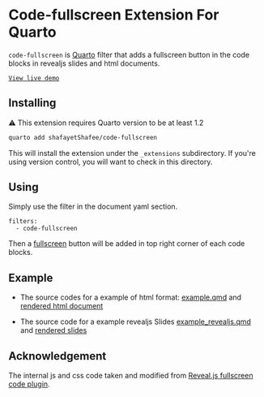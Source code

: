 # Code-fullscreen Extension For Quarto

`code-fullscreen` is [Quarto](https://quarto.org/) filter that adds a fullscreen button in the code blocks in revealjs slides and html documents.

[`View live demo`](https://shafayetshafee.github.io/code-fullscreen/example_revealjs.html)

## Installing

:warning: This extension requires Quarto version to be at least 1.2

```bash
quarto add shafayetShafee/code-fullscreen
```

This will install the extension under the `_extensions` subdirectory.
If you're using version control, you will want to check in this directory.

## Using

Simply use the filter in the document yaml section.

```
filters:
  - code-fullscreen
```

Then a [fullscreen](https://icons.getbootstrap.com/icons/fullscreen/) button will be added in top right corner of each code blocks. 

## Example

- The source codes for a example of html format: [example.qmd](example.qmd) and [rendered html document](https://shafayetshafee.github.io/code-fullscreen/example.html)

- The source code for a example revealjs Slides [example_revealjs.qmd](example_revealjs.qmd) and [rendered slides](https://shafayetshafee.github.io/code-fullscreen/example_revealjs.html)


## Acknowledgement

The internal js and css code taken and modified from [Reveal.js fullscreen code plugin](https://github.com/mkordulewski/reveal.js-fullscreen-code).
